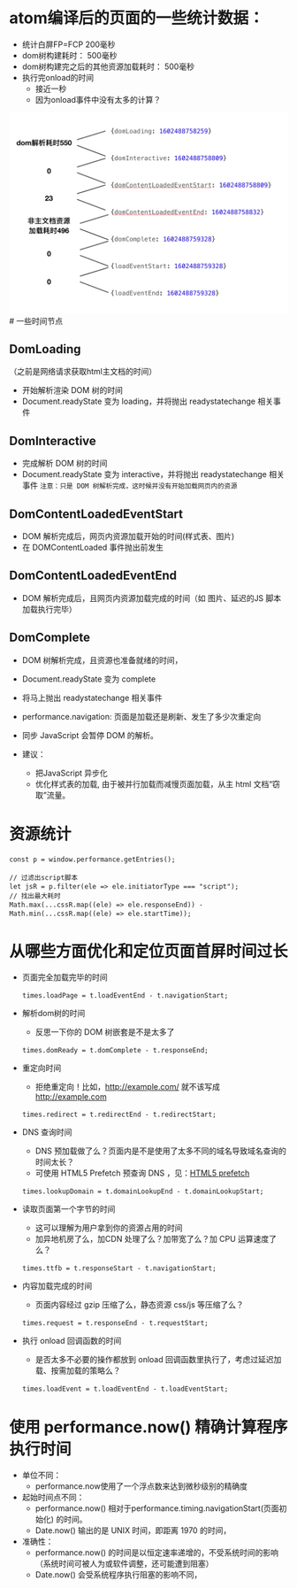 # atom编译后的页面的一些统计数据：

- 统计白屏FP=FCP 200毫秒
- dom树构建耗时： 500毫秒
- dom树构建完之后的其他资源加载耗时： 500毫秒
- 执行完onload的时间
	- 接近一秒
	- 因为onload事件中没有太多的计算？

<img src='./img/atomFP.jpg' />
# 一些时间节点

## DomLoading
（之前是网络请求获取html主文档的时间）
- 开始解析渲染 DOM 树的时间
- Document.readyState 变为 loading，并将抛出 readystatechange 相关事件
## DomInteractive
- 完成解析 DOM 树的时间
- Document.readyState 变为 interactive，并将抛出 readystatechange 相关事件
 `注意：只是 DOM 树解析完成，这时候并没有开始加载网页内的资源`
        
## DomContentLoadedEventStart
- DOM 解析完成后，网页内资源加载开始的时间(样式表、图片)
- 在 DOMContentLoaded 事件抛出前发生

## DomContentLoadedEventEnd
- DOM 解析完成后，且网页内资源加载完成的时间（如 图片、延迟的JS 脚本加载执行完毕）

## DomComplete
- DOM 树解析完成，且资源也准备就绪的时间，
- Document.readyState 变为 complete
- 将马上抛出 readystatechange 相关事件



- performance.navigation: 页面是加载还是刷新、发生了多少次重定向
- 同步 JavaScript 会暂停 DOM 的解析。
- 建议：
	- 把JavaScript 异步化
	- 优化样式表的加载, 由于被并行加载而减慢页面加载，从主 html 文档“窃取”流量。 

# 资源统计

```
const p = window.performance.getEntries();

// 过滤出script脚本
let jsR = p.filter(ele => ele.initiatorType === "script");
// 找出最大耗时
Math.max(...cssR.map((ele) => ele.responseEnd)) - Math.min(...cssR.map((ele) => ele.startTime));
```

# 从哪些方面优化和定位页面首屏时间过长
- 页面完全加载完毕的时间

	`times.loadPage = t.loadEventEnd - t.navigationStart;`
 
- 解析dom树的时间
	- 反思一下你的 DOM 树嵌套是不是太多了
	
	`times.domReady = t.domComplete - t.responseEnd;`

- 重定向时间
	- 拒绝重定向！比如，http://example.com/ 就不该写成 http://example.com

	`times.redirect = t.redirectEnd - t.redirectStart;`

-  DNS 查询时间
   - DNS 预加载做了么？页面内是不是使用了太多不同的域名导致域名查询的时间太长？
   - 可使用 HTML5 Prefetch 预查询 DNS ，见：[HTML5 prefetch](http://segmentfault.com/a/1190000000633364)    
 
	`times.lookupDomain = t.domainLookupEnd - t.domainLookupStart;`
	
- 读取页面第一个字节的时间
	- 这可以理解为用户拿到你的资源占用的时间
	- 加异地机房了么，加CDN 处理了么？加带宽了么？加 CPU 运算速度了么？ 

	`times.ttfb = t.responseStart - t.navigationStart;`
	
- 内容加载完成的时间
   - 页面内容经过 gzip 压缩了么，静态资源 css/js 等压缩了么？
   
   `times.request = t.responseEnd - t.requestStart;`
   
- 执行 onload 回调函数的时间
   - 是否太多不必要的操作都放到 onload 回调函数里执行了，考虑过延迟加载、按需加载的策略么？
    
   `times.loadEvent = t.loadEventEnd - t.loadEventStart;`
   
   
# 使用 performance.now() 精确计算程序执行时间
- 单位不同：
	- performance.now使用了一个浮点数来达到微秒级别的精确度
- 起始时间点不同：
	- performance.now() 相对于performance.timing.navigationStart(页面初始化) 的时间。
	- Date.now() 输出的是 UNIX 时间，即距离 1970 的时间，
- 准确性：
	- performance.now()  的时间是以恒定速率递增的，不受系统时间的影响（系统时间可被人为或软件调整，还可能遭到阻塞）
 	- Date.now()  会受系统程序执行阻塞的影响不同，

  